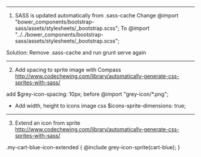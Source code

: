 --------------------------------------------------------------------------------------
1. SASS is updated automatically from .sass-cache
Change 
	@import "bower_components/bootstrap-sass/assets/stylesheets/_bootstrap.scss";
To 
	@import "../../bower_components/bootstrap-sass/assets/stylesheets/_bootstrap.scss";

Solution:
Remove .sass-cache and run grunt serve again

--------------------------------------------------------------------------------------
2. Add spacing to sprite image with Compass
http://www.codechewing.com/library/automatically-generate-css-sprites-with-sass/

add 
	$grey-icon-spacing: 10px;
before
	@import "grey-icon/*.png";

+ Add width, height to icons image css
$icons-sprite-dimensions: true;
--------------------------------------------------------------------------------------
3. Extend an icon from sprite
http://www.codechewing.com/library/automatically-generate-css-sprites-with-sass/

.my-cart-blue-icon-extended {
  @include grey-icon-sprite(cart-blue);
}